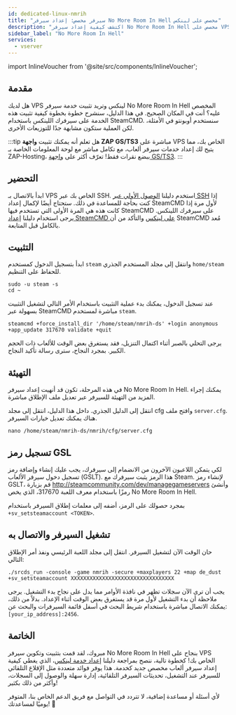 ```yaml
---
id: dedicated-linux-nmrih
title: "سيرفر مخصص: إعداد سيرفر No More Room In Hell مخصص على لينكس"
description: "اكتشف كيفية إعداد سيرفر No More Room In Hell مخصص على VPS لينكس بكفاءة → تعلّم المزيد الآن"
sidebar_label: "No More Room In Hell"
services:
  - vserver
---
```


import InlineVoucher from '@site/src/components/InlineVoucher';

## مقدمة
هل لديك VPS لينكس وتريد تثبيت خدمة سيرفر No More Room In Hell المخصص عليه؟ أنت في المكان الصحيح. في هذا الدليل، سنشرح خطوة بخطوة كيفية تثبيت هذه الخدمة على سيرفرك اللينكس باستخدام SteamCMD. سنستخدم أوبونتو في الأمثلة، لكن العملية ستكون مشابهة جدًا للتوزيعات الأخرى.

:::tip
هل تعلم أنه يمكنك تثبيت **واجهة ZAP GS/TS3** مباشرة على VPS الخاص بك، مما يتيح لك إعداد خدمات سيرفر ألعاب، مع تكامل مباشر مع لوحة المعلومات الخاصة بـ ZAP-Hosting، ببضع نقرات فقط! تعرّف أكثر على [واجهة GS/TS3](dedicated-linux-gs-interface.md).
:::

<InlineVoucher />

## التحضير

ابدأ بالاتصال بـ VPS الخاص بك عبر SSH. استخدم دليلنا [الوصول الأولي عبر SSH](dedicated-linux-ssh.md) إذا كنت بحاجة للمساعدة في ذلك. ستحتاج أيضًا لإكمال إعداد SteamCMD لأول مرة إذا كانت هذه هي المرة الأولى التي تستخدم فيها SteamCMD على سيرفرك اللينكس. يرجى استخدام دليلنا [إعداد SteamCMD على لينكس](dedicated-linux-steamcmd.md) والتأكد من أن SteamCMD مُعد بالكامل قبل المتابعة.

## التثبيت

ابدأ بتسجيل الدخول كمستخدم `steam` وانتقل إلى مجلد المستخدم الجذري `home/steam` للحفاظ على التنظيم.
```
sudo -u steam -s
cd ~
```

عند تسجيل الدخول، يمكنك بدء عملية التثبيت باستخدام الأمر التالي لتشغيل التثبيت بسهولة عبر SteamCMD مباشرة لمستخدم `steam`.
```
steamcmd +force_install_dir '/home/steam/nmrih-ds' +login anonymous +app_update 317670 validate +quit
```

يرجى التحلي بالصبر أثناء اكتمال التنزيل، فقد يستغرق بعض الوقت للألعاب ذات الحجم الكبير. بمجرد النجاح، سترى رسالة تأكيد النجاح.

## التهيئة

في هذه المرحلة، تكون قد أنهيت إعداد سيرفر No More Room In Hell. يمكنك إجراء المزيد من التهيئة للسيرفر عبر تعديل ملف الإطلاق مباشرة.

انتقل إلى الدليل الجذري. داخل هذا الدليل، انتقل إلى مجلد cfg وافتح ملف `server.cfg`. هناك يمكنك تعديل خيارات السيرفر.
```
nano /home/steam/nmrih-ds/nmrih/cfg/server.cfg
```

## تسجيل رمز GSL

لكي يتمكن اللاعبون الآخرون من الانضمام إلى سيرفرك، يجب عليك إنشاء وإضافة رمز تسجيل دخول سيرفر الألعاب (GSLT). هذا الرمز يثبت سيرفرك مع Steam. لإنشاء رمز GSLT، قم بزيارة http://steamcommunity.com/dev/managegameservers وأنشئ رمزًا باستخدام معرف اللعبة 317670، الذي يخص No More Room In Hell.

بمجرد حصولك على الرمز، أضفه إلى معلمات إطلاق السيرفر باستخدام `+sv_setsteamaccount <TOKEN>`.

## تشغيل السيرفر والاتصال به

حان الوقت الآن لتشغيل السيرفر. انتقل إلى مجلد اللعبة الرئيسي ونفذ أمر الإطلاق التالي:
```
./srcds_run -console -game nmrih -secure +maxplayers 22 +map de_dust +sv_setsteamaccount XXXXXXXXXXXXXXXXXXXXXXXXXXXXXXXXX
```

يجب أن ترى الآن سجلات تظهر في نافذة الأوامر مما يدل على نجاح بدء التشغيل. يرجى ملاحظة أن بدء التشغيل لأول مرة قد يستغرق بعض الوقت أثناء الإعداد. بدلاً من ذلك، يمكنك الاتصال مباشرة باستخدام شريط البحث في أسفل قائمة السيرفرات والبحث عن: `[your_ip_address]:2456`.

## الخاتمة

مبروك، لقد قمت بتثبيت وتكوين سيرفر No More Room In Hell بنجاح على VPS الخاص بك! كخطوة تالية، ننصح بمراجعة دليلنا [إعداد خدمة لينكس](dedicated-linux-create-gameservice.md)، الذي يغطي كيفية إعداد سيرفر ألعاب مخصص جديد كخدمة. هذا يوفر فوائد متعددة مثل الإقلاع التلقائي للسيرفر عند التشغيل، تحديثات السيرفر التلقائية، إدارة سهلة والوصول إلى السجلات، وأكثر من ذلك بكثير!

لأي أسئلة أو مساعدة إضافية، لا تتردد في التواصل مع فريق الدعم الخاص بنا، المتوفر يوميًا لمساعدتك! 🙂

<InlineVoucher />